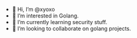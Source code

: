 - 👋 Hi, I’m @xyoxo
- 👀 I’m interested in Golang.
- 🌱 I’m currently learning security stuff.
- 💞️ I’m looking to collaborate on golang projects.

<!---
xyoxo/xyoxo is a ✨ special ✨ repository because its `README.md` (this file) appears on your GitHub profile.
You can click the Preview link to take a look at your changes.
--->
